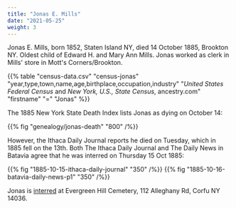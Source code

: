 ```yaml
---
title: "Jonas E. Mills"
date: "2021-05-25"
weight: 3
---
```


Jonas E. Mills, born 1852, Staten Island NY, died 14 October 1885, Brookton NY. Oldest child of Edward H. and Mary Ann Mills. Jonas worked as clerk in Mills' store in Mott's Corners/Brookton.

<!--more-->

{{% table "census-data.csv" "census-jonas" "year,type,town,name,age,birthplace,occupation,industry" "*United States Federal Census* and *New York, U.S., State Census*, ancestry.com" "firstname" "=" "Jonas" %}}

The 1885 New York State Death Index lists Jonas as dying on October 14:

{{% fig "genealogy/jonas-death" "800" /%}}

However, the Ithaca Daily Journal reports he died on Tuesday, which in 1885 fell on the 13th. Both The Ithaca Daily Journal and The Daily News in Batavia agree that he was interred on Thursday 15 Oct 1885:

<div class="cols">
  {{% fig "1885-10-15-ithaca-daily-journal" "350" /%}}
  {{% fig "1885-10-16-batavia-daily-news-p1" "350" /%}}
</div>

Jonas is [interred](https://www.findagrave.com/memorial/75958930/jonas-e-mills) at Evergreen Hill Cemetery, 112 Alleghany Rd, Corfu NY 14036.
